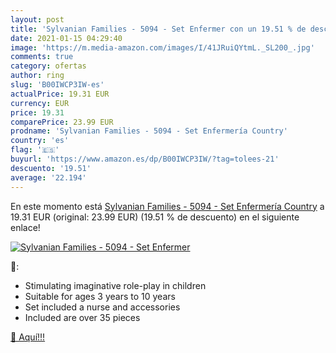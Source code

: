 ```yaml
---
layout: post
title: 'Sylvanian Families - 5094 - Set Enfermer con un 19.51 % de descuento'
date: 2021-01-15 04:29:40
image: 'https://m.media-amazon.com/images/I/41JRuiQYtmL._SL200_.jpg'
comments: true
category: ofertas
author: ring
slug: 'B00IWCP3IW-es'
actualPrice: 19.31 EUR
currency: EUR
price: 19.31
comparePrice: 23.99 EUR
prodname: 'Sylvanian Families - 5094 - Set Enfermería Country'
country: 'es'
flag: '🇪🇸'
buyurl: 'https://www.amazon.es/dp/B00IWCP3IW/?tag=tolees-21'
descuento: '19.51'
average: '22.194'
---
```


En este momento está [Sylvanian Families - 5094 - Set Enfermería Country](https://www.amazon.es/dp/B00IWCP3IW/?tag=tolees-21) a 19.31 EUR (original: 23.99 EUR) (19.51 %  de descuento) en el siguiente enlace!

[![Sylvanian Families - 5094 - Set Enfermer](https://m.media-amazon.com/images/I/41JRuiQYtmL._SL200_.jpg)](https://www.amazon.es/dp/B00IWCP3IW/?tag=tolees-21)

🔎:

- Stimulating imaginative role-play in children
- Suitable for ages 3 years to 10 years
- Set included a nurse and accessories
- Included are over 35 pieces

[🛒 Aquí!!!](https://www.amazon.es/dp/B00IWCP3IW/?tag=tolees-21)
